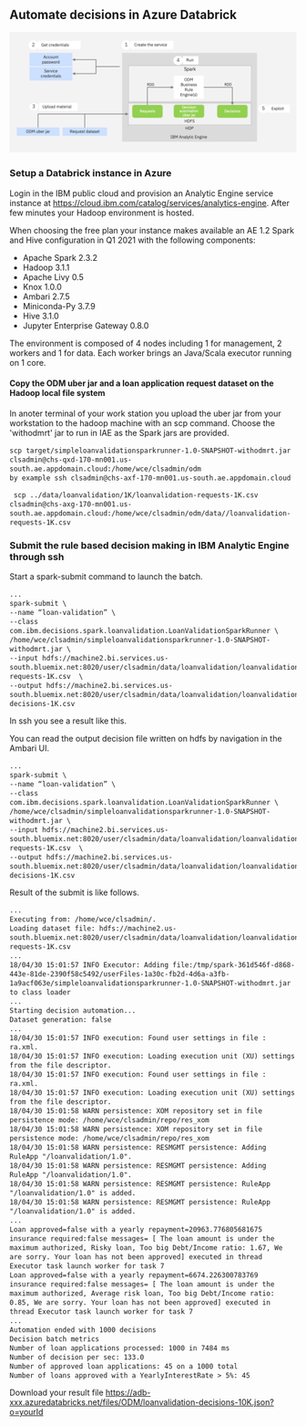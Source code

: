 
## Automate decisions in Azure Databrick

![decision automation in IAE/HDP](../docs/images/decisions-on-iae-hdp.png "Rules in Azure Databrick ")

### Setup a Databrick instance in Azure

Login in the IBM public cloud and provision an Analytic Engine service instance at https://cloud.ibm.com/catalog/services/analytics-engine.
After few minutes your Hadoop environment is hosted.

When choosing the free plan your instance makes available an AE 1.2 Spark and Hive configuration in Q1 2021 with the following components:
* Apache Spark 2.3.2
* Hadoop 3.1.1
* Apache Livy 0.5
* Knox 1.0.0
* Ambari 2.7.5
* Miniconda-Py 3.7.9
* Hive 3.1.0
* Jupyter Enterprise Gateway 0.8.0

The environment is composed of 4 nodes including 1 for management, 2 workers and 1 for data.
Each worker brings an Java/Scala executor running on 1 core.

#### Copy the ODM uber jar and a loan application request dataset on the Hadoop local file system
In anoter terminal of your work station you upload the uber jar from your workstation to the hadoop machine with an scp command.
Choose the 'withodmrt' jar to run in IAE as the Spark jars are provided.
```console
scp target/simpleloanvalidationsparkrunner-1.0-SNAPSHOT-withodmrt.jar clsadmin@chs-qxd-170-mn001.us-south.ae.appdomain.cloud:/home/wce/clsadmin/odm
by example ssh clsadmin@chs-axf-170-mn001.us-south.ae.appdomain.cloud
```
```console
 scp ../data/loanvalidation/1K/loanvalidation-requests-1K.csv clsadmin@chs-axg-170-mn001.us-south.ae.appdomain.cloud:/home/wce/clsadmin/odm/data//loanvalidation-requests-1K.csv
```

### Submit the rule based decision making in IBM Analytic Engine through ssh
Start a spark-submit command to launch the batch.

```console
...
spark-submit \
--name “loan-validation” \
--class com.ibm.decisions.spark.loanvalidation.LoanValidationSparkRunner \
/home/wce/clsadmin/simpleloanvalidationsparkrunner-1.0-SNAPSHOT-withodmrt.jar \
--input hdfs://machine2.bi.services.us-south.bluemix.net:8020/user/clsadmin/data/loanvalidation/loanvalidation-requests-1K.csv  \
--output hdfs://machine2.bi.services.us-south.bluemix.net:8020/user/clsadmin/data/loanvalidation/loanvalidation-decisions-1K.csv
```
In ssh you see a result like this.

You can read the output decision file written on hdfs by navigation in the Ambari UI.

```console
...
spark-submit \
--name “loan-validation” \
--class com.ibm.decisions.spark.loanvalidation.LoanValidationSparkRunner \
/home/wce/clsadmin/simpleloanvalidationsparkrunner-1.0-SNAPSHOT-withodmrt.jar \
--input hdfs://machine2.bi.services.us-south.bluemix.net:8020/user/clsadmin/data/loanvalidation/loanvalidation-requests-1K.csv  \
--output hdfs://machine2.bi.services.us-south.bluemix.net:8020/user/clsadmin/data/loanvalidation/loanvalidation-decisions-1K.csv
```
Result of the submit is like follows.
```console
...
Executing from: /home/wce/clsadmin/.
Loading dataset file: hdfs://machine2.us-south.bluemix.net:8020/user/clsadmin/data/loanvalidation/loanvalidation-requests-1K.csv
...
18/04/30 15:01:57 INFO Executor: Adding file:/tmp/spark-361d546f-d868-443e-81de-2390f58c5492/userFiles-1a30c-fb2d-4d6a-a3fb-1a9acf063e/simpleloanvalidationsparkrunner-1.0-SNAPSHOT-withodmrt.jar to class loader
...
Starting decision automation...
Dataset generation: false
...
18/04/30 15:01:57 INFO execution: Found user settings in file : ra.xml.
18/04/30 15:01:57 INFO execution: Loading execution unit (XU) settings from the file descriptor.
18/04/30 15:01:57 INFO execution: Found user settings in file : ra.xml.
18/04/30 15:01:57 INFO execution: Loading execution unit (XU) settings from the file descriptor.
18/04/30 15:01:58 WARN persistence: XOM repository set in file persistence mode: /home/wce/clsadmin/repo/res_xom
18/04/30 15:01:58 WARN persistence: XOM repository set in file persistence mode: /home/wce/clsadmin/repo/res_xom
18/04/30 15:01:58 WARN persistence: RESMGMT persistence: Adding RuleApp "/loanvalidation/1.0".
18/04/30 15:01:58 WARN persistence: RESMGMT persistence: Adding RuleApp "/loanvalidation/1.0".
18/04/30 15:01:58 WARN persistence: RESMGMT persistence: RuleApp "/loanvalidation/1.0" is added.
18/04/30 15:01:58 WARN persistence: RESMGMT persistence: RuleApp "/loanvalidation/1.0" is added.
...
Loan approved=false with a yearly repayment=20963.776805681675 insurance required:false messages= [ The loan amount is under the maximum authorized, Risky loan, Too big Debt/Income ratio: 1.67, We are sorry. Your loan has not been approved] executed in thread Executor task launch worker for task 7
Loan approved=false with a yearly repayment=6674.226300783769 insurance required:false messages= [ The loan amount is under the maximum authorized, Average risk loan, Too big Debt/Income ratio: 0.85, We are sorry. Your loan has not been approved] executed in thread Executor task launch worker for task 7
...
Automation ended with 1000 decisions
Decision batch metrics
Number of loan applications processed: 1000 in 7484 ms
Number of decision per sec: 133.0
Number of approved loan applications: 45 on a 1000 total
Number of loans approved with a YearlyInterestRate > 5%: 45
```
Download your result file
https://adb-xxx.azuredatabricks.net/files/ODM/loanvalidation-decisions-10K.json?o=yourId
